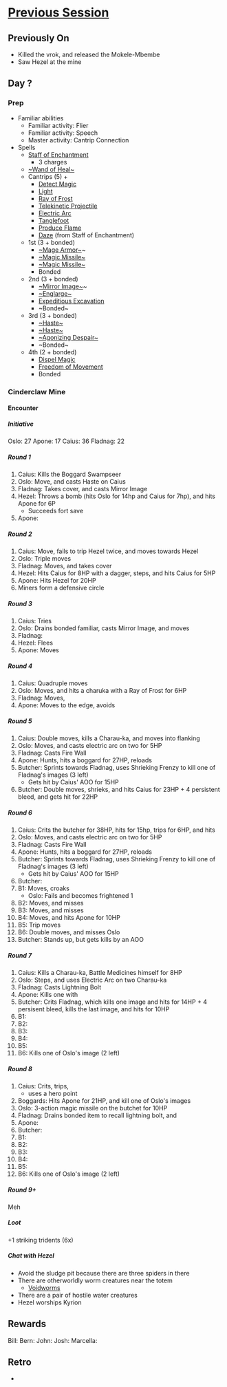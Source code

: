 # [Previous Session](./2021-02-03.md)

## Previously On

- Killed the vrok, and released the Mokele-Mbembe
- Saw Hezel at the mine

## Day ?

### Prep

- Familiar abilities
  - Familiar activity: Flier
  - Familiar activity: Speech
  - Master activity: Cantrip Connection
- Spells
  - [Staff of Enchantment](https://pf2.easytool.es/index.php?id=2788)
    - 3 charges
  - [~Wand of Heal~](https://pf2.easytool.es/index.php?id=2803)
  - Cantrips (5) + 
    - [Detect Magic](https://pf2.d20pfsrd.com/spell/detect-magic/)
    - [Light](https://pf2.d20pfsrd.com/spell/light/)
    - [Ray of Frost](https://pf2.d20pfsrd.com/spell/ray-of-frost/)
    - [Telekinetic Projectile](https://pf2.d20pfsrd.com/spell/telekinetic-projectile/)
    - [Electric Arc](https://pf2.d20pfsrd.com/spell/electric-arc/)
    - [Tanglefoot](https://pf2.d20pfsrd.com/spell/tanglefoot/)
    - [Produce Flame](https://pf2.d20pfsrd.com/spell/produce-flame/)
    - [Daze](https://pf2.d20pfsrd.com/spell/daze/) (from Staff of Enchantment)
  - 1st (3 + bonded)
    - [~Mage Armor~](https://pf2.d20pfsrd.com/spell/mage-armor/)~
    - [~Magic Missile~](https://pf2.d20pfsrd.com/spell/magic-missile/)
    - [~Magic Missile~](https://pf2.d20pfsrd.com/spell/magic-missile/)
    - Bonded
  - 2nd (3 + bonded)
    - [~Mirror Image~](https://pf2.d20pfsrd.com/spell/mirror-image/)~
    - [~Englarge~](https://pf2.d20pfsrd.com/spell/enlarge/)
    - [Expeditious Excavation](https://pf2.d20pfsrd.com/spell/expeditious-excavation)
    - ~Bonded~
  - 3rd (3 + bonded)
    - [~Haste~](https://pf2.d20pfsrd.com/spell/haste)
    - [~Haste~](https://pf2.d20pfsrd.com/spell/haste)
    - [~Agonizing Despair~](https://pf2.d20pfsrd.com/spell/agonizing-despair/)
    - ~Bonded~
  - 4th (2 + bonded)
    - [Dispel Magic](https://pf2.d20pfsrd.com/spell/dispel-magic/)
    - [Freedom of Movement](https://pf2.d20pfsrd.com/spell/freedom-of-movement/)
    - Bonded

### Cinderclaw Mine

#### Encounter

##### Initiative

Oslo: 27
Apone: 17
Caius: 36
Fladnag: 22

##### Round 1

1. Caius: Kills the Boggard Swampseer
2. Oslo: Move, and casts Haste on Caius
3. Fladnag: Takes cover, and casts Mirror Image
4. Hezel: Throws a bomb (hits Oslo for 14hp and Caius for 7hp), and hits Apone for 6P 
   - Succeeds fort save
6. Apone: 

##### Round 2

1. Caius: Move, fails to trip Hezel twice, and moves towards Hezel
2. Oslo: Triple moves
3. Fladnag: Moves, and takes cover
4. Hezel: Hits Caius for 8HP with a dagger, steps, and hits Caius for 5HP
5. Apone: Hits Hezel for 20HP
6. Miners form a defensive circle

##### Round 3

1. Caius: Tries 
2. Oslo: Drains bonded familiar, casts Mirror Image, and moves
3. Fladnag: 
4. Hezel: Flees
5. Apone: Moves

##### Round 4

1. Caius: Quadruple moves
2. Oslo: Moves, and hits a charuka with a Ray of Frost for 6HP
3. Fladnag: Moves,
5. Apone: Moves to the edge, avoids 

##### Round 5

1. Caius: Double moves, kills a Charau-ka, and moves into flanking
2. Oslo: Moves, and casts electric arc on two for 5HP
3. Fladnag: Casts Fire Wall
5. Apone: Hunts, hits a boggard for 27HP, reloads
6. Butcher: Sprints towards Fladnag, uses Shrieking Frenzy to kill one of Fladnag's images (3 left)
   - Gets hit by Caius' AOO for 15HP
7. Butcher: Double moves, shrieks, and hits Caius for 23HP + 4 persistent bleed, and gets hit for 22HP

##### Round 6

1. Caius: Crits the butcher for 38HP, hits for 15hp, trips for 6HP, and hits 
2. Oslo: Moves, and casts electric arc on two for 5HP
3. Fladnag: Casts Fire Wall
5. Apone: Hunts, hits a boggard for 27HP, reloads
6. Butcher: Sprints towards Fladnag, uses Shrieking Frenzy to kill one of Fladnag's images (3 left)
   - Gets hit by Caius' AOO for 15HP
7. Butcher: 
8. B1: Moves, croaks
   - Oslo: Fails and becomes frightened 1
9. B2: Moves, and misses
10. B3: Moves, and misses
11. B4: Moves, and hits Apone for 10HP
12. B5: Trip moves
13. B6: Double moves, and misses Oslo
14. Butcher: Stands up, but gets kills by an AOO

##### Round 7

1. Caius: Kills a Charau-ka, Battle Medicines himself for 8HP
2. Oslo: Steps, and uses Electric Arc on two Charau-ka
3. Fladnag: Casts Lightning Bolt
5. Apone: Kills one with 
7. Butcher: Crits Fladnag, which kills one image and hits for 14HP + 4 persisent bleed, kills the last image, and hits for 10HP
8. B1: 
9. B2: 
10. B3: 
11. B4: 
12. B5: 
13. B6: Kills one of Oslo's image (2 left)

##### Round 8

1. Caius: Crits, trips, 
   - uses a hero point
2. Boggards: Hits Apone for 21HP, and kill one of Oslo's images
3. Oslo: 3-action magic missile on the butchet for 10HP
4. Fladnag: Drains bonded item to recall lightning bolt, and 
5. Apone: 
7. Butcher: 
8. B1: 
9. B2: 
10. B3: 
11. B4: 
12. B5: 
13. B6: Kills one of Oslo's image (2 left)

##### Round 9+

Meh

##### Loot

+1 striking tridents (6x)

##### Chat with Hezel

- Avoid the sludge pit because there are three spiders in there
- There are otherworldly worm creatures near the totem
   - [Voidworms](https://pf2.d20pfsrd.com/monster/voidworm/)
- There are a pair of hostile water creatures 
- Hezel worships Kyrion

## Rewards

Bill: 
Bern: 
John: 
Josh: 
Marcella: 
  
## Retro

- 
